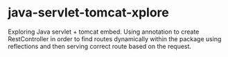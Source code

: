 # java-servlet-tomcat-xplore
Exploring Java servlet + tomcat embed. Using annotation to create RestController in order to find routes dynamically within the package using reflections and then serving correct route based on the request.
